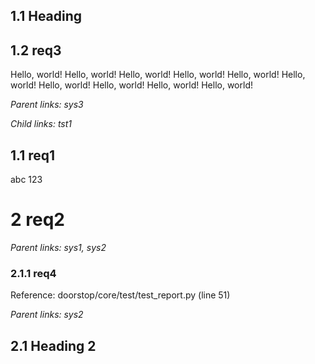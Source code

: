 ## 1.1 Heading

## 1.2 req3

Hello, world! Hello, world! Hello, world! Hello, world! Hello, world! Hello, world! Hello, world! Hello, world! Hello, world! Hello, world!

*Parent links: sys3*

*Child links: tst1*

## 1.1 req1

abc 123

# 2 req2

*Parent links: sys1, sys2*

### 2.1.1 req4

Reference: doorstop/core/test/test_report.py (line 51)

*Parent links: sys2*

## 2.1 Heading 2

